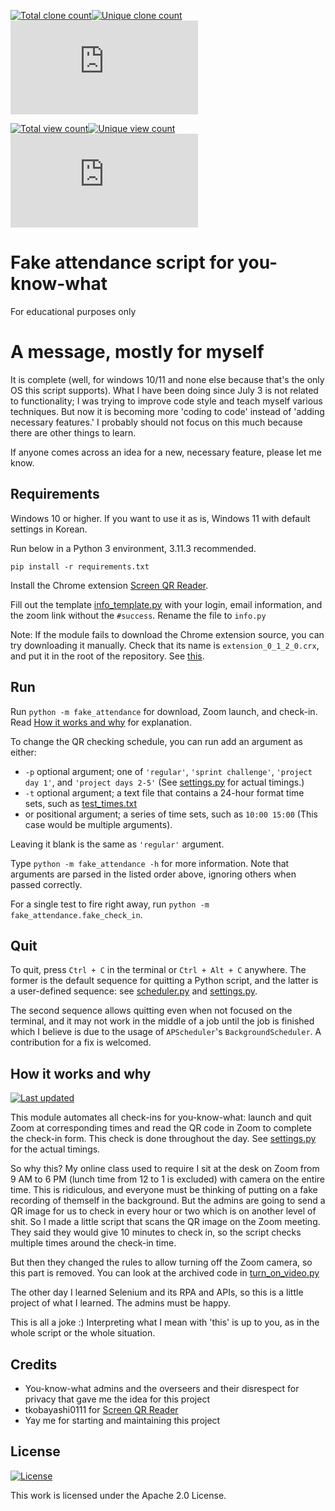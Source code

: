 [![Total clone count](https://img.shields.io/badge/dynamic/json?color=green&label=Total%20clones&query=count&url=https://raw.githubusercontent.com/yjmd2222/fake-attendance/stats/clones.json&logo=github)](#)[![Unique clone count](https://img.shields.io/badge/dynamic/json?color=blue&label=Unique&query=uniques&url=https://raw.githubusercontent.com/yjmd2222/fake-attendance/stats/clones.json)](#)[![Today's clone count](https://img.shields.io/badge/dynamic/json?color=purple&label=Today%27s%20clones&query=clones[0][%27count%27]&url=https://raw.githubusercontent.com/yjmd2222/fake-attendance/stats/clones.json)](#)

[![Total view count](https://img.shields.io/badge/dynamic/json?color=yellow&label=Total%20views&query=count&url=https://raw.githubusercontent.com/yjmd2222/fake-attendance/stats/views.json&logo=github)](#)[![Unique view count](https://img.shields.io/badge/dynamic/json?color=indigo&label=Unique&query=uniques&url=https://raw.githubusercontent.com/yjmd2222/fake-attendance/stats/views.json)](#)[![Today's clone count](https://img.shields.io/badge/dynamic/json?color=orange&label=Today%27s%20views&query=views[0][%27count%27]&url=https://raw.githubusercontent.com/yjmd2222/fake-attendance/stats/views.json)](#)

# Fake attendance script for you-know-what
For educational purposes only

# A message, mostly for myself
It is complete (well, for windows 10/11 and none else because that's the only OS this script supports). What I have been doing since July 3 is not related to functionality; I was trying to improve code style and teach myself various techniques. But now it is becoming more 'coding to code' instead of 'adding necessary features.' I probably should not focus on this much because there are other things to learn.

If anyone comes across an idea for a new, necessary feature, please let me know.

## Requirements
Windows 10 or higher. If you want to use it as is, Windows 11 with default settings in Korean.

Run below in a Python 3 environment, 3.11.3 recommended.

`pip install -r requirements.txt`

Install the Chrome extension [Screen QR Reader](https://chrome.google.com/webstore/detail/screen-qr-reader/ekoaehpknadfoaolagjfdefeopkhfhln).

Fill out the template [info_template.py](fake_attendance/info_template.py) with your login, email information, and the zoom link without the `#success`. Rename the file to `info.py`

Note: If the module fails to download the Chrome extension source, you can try downloading it manually. Check that its name is `extension_0_1_2_0.crx`, and put it in the root of the repository. See [this](https://crx-downloader.com/how-it-works).

## Run
Run `python -m fake_attendance` for download, Zoom launch, and check-in. Read [How it works and why](#how-it-works-and-why) for explanation.

To change the QR checking schedule, you can run add an argument as either:
- `-p` optional argument; one of `'regular'`, `'sprint challenge'`, `'project day 1'`, and `'project days 2-5'` (See [settings.py](fake_attendance/settings.py) for actual timings.)
- `-t` optional argument; a text file that contains a 24-hour format time sets, such as [test_times.txt](test_times.txt)
- or positional argument; a series of time sets, such as `10:00 15:00` (This case would be multiple arguments).

Leaving it blank is the same as `'regular'` argument.

Type `python -m fake_attendance -h` for more information. Note that arguments are parsed in the listed order above, ignoring others when passed correctly.

For a single test to fire right away, run `python -m fake_attendance.fake_check_in`.

## Quit
To quit, press `Ctrl + C` in the terminal or `Ctrl + Alt + C` anywhere. The former is the default sequence for quitting a Python script, and the latter is a user-defined sequence: see [scheduler.py](https://github.com/yjmd2222/fake-attendance/blob/d38ceb32321eac70bbd7902cd87dd7bd88a61a6d/fake_attendance/scheduler.py#L124-L127) and [settings.py](https://github.com/yjmd2222/fake-attendance/blob/d38ceb32321eac70bbd7902cd87dd7bd88a61a6d/fake_attendance/settings.py#L111).

The second sequence allows quitting even when not focused on the terminal, and it may not work in the middle of a job until the job is finished which I believe is due to the usage of `APScheduler`'s `BackgroundScheduler`. A contribution for a fix is welcomed.

## How it works and why
[![Last updated](https://img.shields.io/badge/Last_updated-2023--06--21-blue)](#)

This module automates all check-ins for you-know-what: launch and quit Zoom at corresponding times and read the QR code in Zoom to complete the check-in form.
This check is done throughout the day. See [settings.py](fake_attendance/settings.py) for the actual timings.

So why this? My online class used to require I sit at the desk on Zoom from 9 AM to 6 PM (lunch time from 12 to 1 is excluded) with camera on the entire time.
This is ridiculous, and everyone must be thinking of putting on a fake recording of themself in the background. But the admins are going to send a QR image for us to check in every hour or two
which is on another level of shit. So I made a little script that scans the QR image on the Zoom meeting. They said they would give 10 minutes to check in,
so the script checks multiple times around the check-in time.

But then they changed the rules to allow turning off the Zoom camera, so this part is removed. You can look at the archived code in [turn_on_video.py](archive/turn_on_video.py)

The other day I learned Selenium and its RPA and APIs, so this is a little project of what I learned. The admins must be happy.

This is all a joke :) Interpreting what I mean with 'this' is up to you, as in the whole script or the whole situation.

## Credits
- You-know-what admins and the overseers and their disrespect for privacy that gave me the idea for this project
- tkobayashi0111 for [Screen QR Reader](https://chrome.google.com/webstore/detail/screen-qr-reader/ekoaehpknadfoaolagjfdefeopkhfhln)
- Yay me for starting and maintaining this project

## License
[![License](https://img.shields.io/badge/License-Apache_2.0-blue.svg)](https://opensource.org/licenses/Apache-2.0)

This work is licensed under the Apache 2.0 License.
